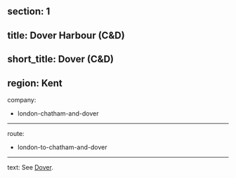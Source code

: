 section: 1
----
title: Dover Harbour (C&D)
----
short_title: Dover (C&D)
----
region: Kent
----
company:
- london-chatham-and-dover
----
route:
- london-to-chatham-and-dover
----
text: See [Dover](/stations/dover).
